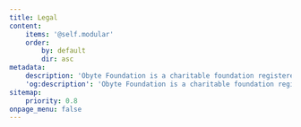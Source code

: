 ```yaml
---
title: Legal
content:
    items: '@self.modular'
    order:
        by: default
        dir: asc
metadata:
    description: 'Obyte Foundation is a charitable foundation registered in Liechtenstein.'
    'og:description': 'Obyte Foundation is a charitable foundation registered in Liechtenstein.'
sitemap:
    priority: 0.8
onpage_menu: false
---
```


